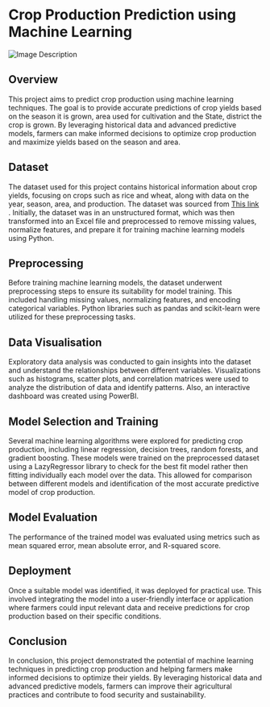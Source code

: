 # Crop Production Prediction using Machine Learning

![Image Description](https://www.google.com/url?sa=i&url=https%3A%2F%2Findianexpress.com%2Farticle%2Fcities%2Fahmedabad%2Fgujarat-monsoon-deficient-but-44-per-cent-kharif-crop-sown-is-water-intensive-paddy-and-cotton-5355561%2F&psig=AOvVaw3-ADTedt3pIjKD2VxgUpYd&ust=1709582195545000&source=images&cd=vfe&opi=89978449&ved=0CBMQjRxqFwoTCODfvo7w2IQDFQAAAAAdAAAAABAL)


## Overview

This project aims to predict crop production using machine learning techniques. The goal is to provide accurate predictions of crop yields based on the season it is grown, area used for cultivation and the State, district the crop is grown. By leveraging historical data and advanced predictive models, farmers can make informed decisions to optimize crop production and maximize yields based on the season and area.

## Dataset

The dataset used for this project contains historical information about crop yields, focusing on crops such as rice and wheat, along with data on the year, season, area, and production. The dataset was sourced from [This link](https://www.aps.dac.gov.in/APY/Index.htm) . Initially, the dataset was in an unstructured format, which was then transformed into an Excel file and preprocessed to remove missing values, normalize features, and prepare it for training machine learning models using Python.

## Preprocessing
Before training machine learning models, the dataset underwent preprocessing steps to ensure its suitability for model training. This included handling missing values, normalizing features, and encoding categorical variables. Python libraries such as pandas and scikit-learn were utilized for these preprocessing tasks.

## Data Visualisation
Exploratory data analysis was conducted to gain insights into the dataset and understand the relationships between different variables. Visualizations such as histograms, scatter plots, and correlation matrices were used to analyze the distribution of data and identify patterns. Also, an interactive dashboard was created using PowerBI.

## Model Selection and Training
Several machine learning algorithms were explored for predicting crop production, including linear regression, decision trees, random forests, and gradient boosting. These models were trained on the preprocessed dataset using a LazyRegressor library to check for the best fit model rather then fitting individually each model over the data. This allowed for comparison between different models and identification of the most accurate predictive model of crop production.

## Model Evaluation
The performance of the trained model was evaluated using metrics such as mean squared error, mean absolute error, and R-squared score.

## Deployment
Once a suitable model was identified, it was deployed for practical use. This involved integrating the model into a user-friendly interface or application where farmers could input relevant data and receive predictions for crop production based on their specific conditions.

## Conclusion
In conclusion, this project demonstrated the potential of machine learning techniques in predicting crop production and helping farmers make informed decisions to optimize their yields. By leveraging historical data and advanced predictive models, farmers can improve their agricultural practices and contribute to food security and sustainability.

